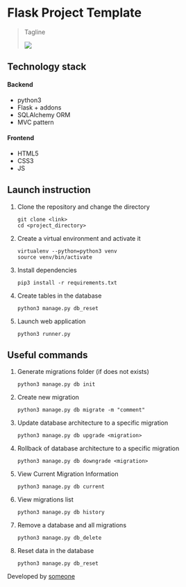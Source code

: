 # Flask Project Template

> Tagline
>
> [![](https://img.shields.io/badge/some-badge-lightblue)](https://shields.io 'Badges website')

## Technology stack

#### Backend
- python3
- Flask + addons
- SQLAlchemy ORM
- MVC pattern

#### Frontend
- HTML5
- CSS3
- JS

## Launch instruction

1. Clone the repository and change the directory
    ```
    git clone <link>
    cd <project_directory>
    ```
    
2. Create a virtual environment and activate it
    ```
    virtualenv --python=python3 venv
    source venv/bin/activate
    ```

3. Install dependencies
    ```
    pip3 install -r requirements.txt
    ```

4. Create tables in the database
    ```
    python3 manage.py db_reset
    ```

5. Launch web application
    ```
    python3 runner.py
    ```
   
## Useful commands

1. Generate migrations folder (if does not exists)
    ```
    python3 manage.py db init
    ```

2. Create new migration
    ```
    python3 manage.py db migrate -m "comment"
    ``` 

3. Update database architecture to a specific migration
    ```
    python3 manage.py db upgrade <migration>
    ```  

4. Rollback of database architecture to a specific migration
    ```
    python3 manage.py db downgrade <migration>
    ```  
   
5. View Current Migration Information
    ```
    python3 manage.py db current
    ```
   
6. View migrations list
    ```
    python3 manage.py db history
    ``` 
   
7. Remove a database and all migrations
    ```
    python3 manage.py db_delete
    ```
   
8. Reset data in the database
    ```
    python3 manage.py db_reset
    ```  

Developed by [someone](https://exmaple.com 'hover comment')
